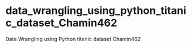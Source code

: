 # data_wrangling_using_python_titanic_dataset_Chamin462
Data Wrangling using Python titanic dataset Chamin462
